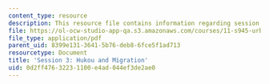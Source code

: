 ```yaml
---
content_type: resource
description: This resource file contains information regarding session 3.
file: https://ol-ocw-studio-app-qa.s3.amazonaws.com/courses/11-s945-urbanizing-china-a-reflective-dialogue-fall-2013/0d2ff47632231100e4ad044ef3de2ae0_MIT11_S945F13_Session3.pdf
file_type: application/pdf
parent_uid: 8399e131-3641-5b76-deb8-6fce5f1ad713
resourcetype: Document
title: 'Session 3: Hukou and Migration'
uid: 0d2ff476-3223-1100-e4ad-044ef3de2ae0
---
```


